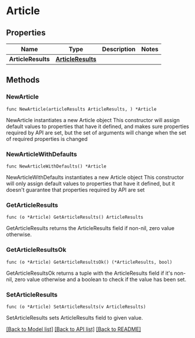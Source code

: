 # Article

## Properties

Name | Type | Description | Notes
------------ | ------------- | ------------- | -------------
**ArticleResults** | [**ArticleResults**](ArticleResults.md) |  | 

## Methods

### NewArticle

`func NewArticle(articleResults ArticleResults, ) *Article`

NewArticle instantiates a new Article object
This constructor will assign default values to properties that have it defined,
and makes sure properties required by API are set, but the set of arguments
will change when the set of required properties is changed

### NewArticleWithDefaults

`func NewArticleWithDefaults() *Article`

NewArticleWithDefaults instantiates a new Article object
This constructor will only assign default values to properties that have it defined,
but it doesn't guarantee that properties required by API are set

### GetArticleResults

`func (o *Article) GetArticleResults() ArticleResults`

GetArticleResults returns the ArticleResults field if non-nil, zero value otherwise.

### GetArticleResultsOk

`func (o *Article) GetArticleResultsOk() (*ArticleResults, bool)`

GetArticleResultsOk returns a tuple with the ArticleResults field if it's non-nil, zero value otherwise
and a boolean to check if the value has been set.

### SetArticleResults

`func (o *Article) SetArticleResults(v ArticleResults)`

SetArticleResults sets ArticleResults field to given value.



[[Back to Model list]](../README.md#documentation-for-models) [[Back to API list]](../README.md#documentation-for-api-endpoints) [[Back to README]](../README.md)


